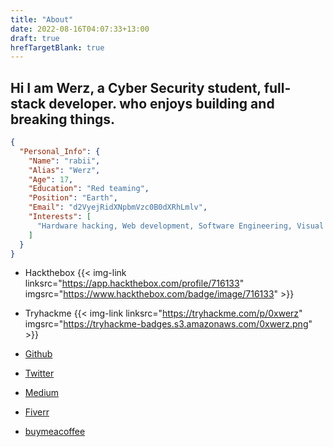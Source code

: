 ```yaml
---
title: "About"
date: 2022-08-16T04:07:33+13:00
draft: true
hrefTargetBlank: true
---
```

## Hi I am Werz, a Cyber Security student, full-stack developer. who enjoys building and breaking things.

```json
{
  "Personal_Info": {
    "Name": "rabii",
    "Alias": "Werz",
    "Age": 17,
    "Education": "Red teaming",
    "Position": "Earth",
    "Email": "d2VyejRidXNpbmVzc0B0dXRhLmlv",
    "Interests": [
      "Hardware hacking, Web development, Software Engineering, Visual editing"
    ]
  }
}
```
- Hackthebox {{< img-link linksrc="https://app.hackthebox.com/profile/716133" imgsrc="https://www.hackthebox.com/badge/image/716133" >}}


- Tryhackme {{< img-link linksrc="https://tryhackme.com/p/0xwerz" imgsrc="https://tryhackme-badges.s3.amazonaws.com/0xwerz.png" >}}

- [Github](https://github.com/0xwerz)
- [Twitter](https://twitter.com/cyberwerz)
- [Medium](https://medium.com/@0xwerz)
- [Fiverr](https://www.fiverr.com/werz0xff)
- [buymeacoffee](https://www.buymeacoffee.com/werz)

